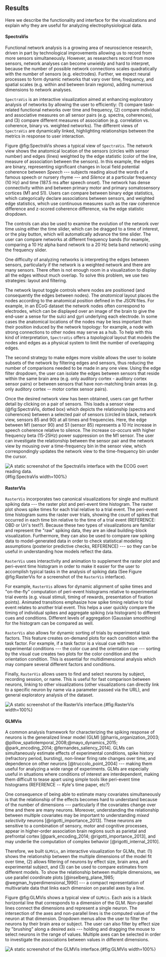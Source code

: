 ## Results
Here we describe the functionality and interface for the visualizations and explain why they are useful for analyzing electrophysiological data.

#### SpectraVis
Functional network analysis is a growing area of neuroscience research, driven in part by technological improvements allowing us to record from more sensors simultaneously. However, as researchers record from more sensors, network analyses can become unwieldy and hard to interpret, because the number of possible network connections scales quadratically with the number of sensors (e.g. electrodes). Further, we expect neural processes to form dynamic networks that vary over time, frequency, and spatial scales (e.g. within and between brain regions), adding numerous dimensions to network analyses.

`SpectraVis` is an interactive visualization aimed at enhancing exploratory analysis of networks by allowing the user to efficiently: (1) compare task-related functional networks over time and frequency, (2) compare individual and associative measures on all sensor pairs (e.g. spectra, coherences), and (3) compare different measures of association (e.g. correlation vs. coherence, binary vs. weighted networks). The different views of `SpectraVis` are dynamically linked, highlighting relationships between the metrics in response to user interaction.

Figure @fig:SpectraVis shows a typical view of `SpectraVis`. The network view shows the anatomical location of the sensors (circles with sensor number) and edges (lines) weighted by the edge statistic (color of the line, measure of association between the sensors). In this example, the edges are binary, representing significant changes in local field potential coherence between *Speech* --- subjects reading aloud the words of a famous speech or nursery rhyme --- and *Silence* at a particular frequency (10 Hz) and time (187.5 ms after speech onset). The network has dense connectivity within and between primary motor and primary somatosensory cortices (M1 and S1). Users can compare between binary edge statistics, which categorically declare associations between sensors, and weighted edge statistics, which use continuous measures such as the raw coherence difference and z-scored coherence difference, via the edge statistic dropdown.

The controls can also be used to examine the evolution of the network over time using either the time slider, which can be dragged to a time of interest, or the play button, which will automatically advance the time slider. The user can compare networks at different frequency bands (for example, comparing a 10 Hz alpha band network to a 20 Hz beta band network) using the frequency slider.

One difficulty of analyzing networks is interpreting the edges between sensors, particularly if the network is a weighted network and there are many sensors. There often is not enough room in a visualization to display all the edges without much overlap. To solve this problem, we use two strategies: layout and filtering.

The network layout toggle controls where nodes are positioned (and consequently the edges between nodes). The *anatomical* layout places the nodes according to the anatomical position defined in the JSON files. For example, in an ECoG dataset the network nodes often correspond to electrodes, which can be displayed over an image of the brain to give the end-user a sense for the sulci and gyri underlying each electrode. In some cases the anatomical locations of the nodes may be less important than their position induced by the network topology: for example, a node with strong connections to other nodes may serve as a hub. To help with this kind of interpretation, `SpectraVis` offers a *topological* layout that models the nodes and edges as a physical system to limit the number of overlapping edges.

The second strategy to make edges more visible allows the user to isolate subsets of the network by filtering edges and sensors, thus reducing the number of comparisons needed to be made in any one view. Using the edge filter dropdown, the user can isolate the edges between sensors that reside within the same brain area (e.g. only auditory cortex - auditory cortex sensor pairs) or between sensors that have non-matching brain areas (e.g. only auditory cortex -- motor cortex sensor pairs).

Once the desired network view has been obtained, users can get further detail by clicking on a pair of sensors. This loads a sensor view (@fig:SpectraVis, dotted box) which depicts the relationship (spectra and coherences) between a selected pair of sensors (circled in black, network view, sensors 85 and 90) at all times and frequencies. Here, the edge between M1 (sensor 90) and S1 (sensor 85) represents a 10 Hz increase in speech coherence relative to silence. The increase co-occurs with higher frequency beta (15-25Hz) power suppression on the M1 sensor. The user can investigate the relationship between the sensor pair and the network view by mousing over a time-frequency bin in the sensor view, which correspondingly updates the network view to the time-frequency bin under the cursor.

<!-- Conclusion paragraph -->

![A static screenshot of the `SpectraVis` interface with the ECOG overt reading data.](figures/SpectraVis.png){#fig:SpectraVis width=100%}

#### RasterVis
`RasterVis` incorporates two canonical visualizations for single and multiunit spiking data --- the raster plot and peri-event time histogram. The raster plot shows spike times for each trial relative to a trial event. The peri-event time histogram sums the raster over trials, showing the count of spikes that occurred in each time bin relative to the time of a trial event (REFERENCE: OBD or Uri's text?). Because these two types of visualizations are familiar and represent the "raw" spiking data, they are an ideal building-block visualization. Furthermore, they can also be used to compare raw spiking data to model-generated data in order to check statistical modeling assumptions (posterior predictive checks, REFERENCE) --- so they can be useful in understanding how models reflect the data.

`RasterVis` uses interactivity and animation to supplement the raster plot and peri-event time histogram in order to make it easier for the user to accomplish typical tasks in the analysis of spiking data (See Figure @fig:RasterVis for a screenshot of the `RasterVis` interface).

For example, `RasterVis` allows for dynamic alignment of spike times and "on-the-fly" computation of peri-event histograms relative to experimental trial events (e.g. visual stimuli, timing of rewards, presentation of fixation points). Animated transitions emphasize how spike timing relative to trial event relates to another trial event. This helps a user quickly compare the timing of individual spikes and aggregate spiking (via histogram) to different cues and conditions. Different levels of aggregation (Gaussian smoothing) for the histogram can be compared as well.

`RasterVis` also allows for dynamic sorting of trials by experimental task factors. This feature creates on-demand plots for each condition within the task factor. For example, if a task factor is a visual cue with two experimental conditions --- the color cue and the orientation cue --- sorting by the visual cue creates two plots for the color condition and the orientation condition. This is essential for multidimensional analysis which may compare several different factors and conditions.

Finally, `RasterVis` allows users to find and select neurons by subject, recording session, or name. This is useful for fast comparison between neurons, linking to other visualizations (other visualizations can directly link to a specific neuron by name via a parameter passed via the URL), and general exploratory analysis of the dataset.

<!-- Conclusion paragraph -->

![A static screenshot of the `RasterVis` interface.](figures/RasterVis.png){#fig:RasterVis width=100%}

#### GLMVis
A common analysis framework for characterizing the spiking response of neurons is the generalized linear model (GLM) [@harris_organization_2003; @pillow_spatiotemporal_2008;@mayo_dynamics_2015; @park_encoding_2014; @fernandes_saliency_2014]. GLMs can simultaneously estimate effects of experimental conditions, spike history (refractory period, bursting), non-linear firing rate changes over time, and dependence on other neurons [@truccolo_point_2004] --- making them useful for analyzing a wide range of experiments. GLMs are especially useful in situations where conditions of interest are interdependent, making them difficult to tease apart using simple tools like peri-event time histograms (REFERENCE -- Kyle's time paper, etc?)

One consequence of being able to estimate many covariates simultaneously is that the relationship of the effects becomes hard to understand because of the number of dimensions --- particularly if the covariates change over time and there are many neurons. Moreover, understanding the relationship between multiple covariates may be important to understanding *mixed selectivity* neurons [@rigotti_importance_2013]. These neurons are sensitive to a combination of sensory, motor and cognitive processes, appear in higher-order association brain regions such as parietal and prefrontal cortex [@park_encoding_2014; @rigotti_importance_2013], and may underlie the computation of complex behavior [@rigotti_internal_2010].

Therefore, we built `GLMVis`, an interactive visualization for GLMs, that: (1) shows the relationship between the multiple dimensions of the model fit over time, (2) allows filtering of neurons by effect size, brain area, and experimental subject, and (3) can be used to compare estimates from different models. To show the relationship between multiple dimensions, we use parallel coordinate plots [@inselberg_plane_1985; @wegman_hyperdimensional_1990] --- a compact representation of multivariate data that links each dimension on parallel axes by a line.

Figure @fig:GLMVis shows a typical view of `GLMVis`. Each axis is a black horizontal line that corresponds to a dimension of the GLM. Non-parallel lines connect the dimensions and represent a single neuron. The intersection of the axes and non-parallel lines is the computed value of the neuron at that dimension. Dropdown menus allow the user to filter the neurons by their brain area or subject. The user can also filter by effect size by "brushing" along a desired axis --- holding and dragging the mouse to select neurons in the range of values. Multiple axes can be selected in order to investigate the associations between values in different dimensions. <!-- you really need to describe the meaning of the dimensions here at some point ('effect size' is not descriptive enough) -->

<!-- Conclusion paragraph -->

![A static screenshot of the `GLMVis` interface.](figures/GLMVis.png){#fig:GLMVis width=100%}

